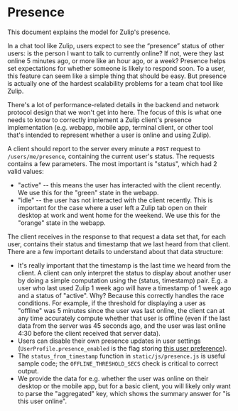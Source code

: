 # Presence

This document explains the model for Zulip's presence.

In a chat tool like Zulip, users expect to see the “presence” status
of other users: is the person I want to talk to currently online? If
not, were they last online 5 minutes ago, or more like an hour ago, or
a week? Presence helps set expectations for whether someone is likely
to respond soon. To a user, this feature can seem like a simple thing
that should be easy. But presence is actually one of the hardest
scalability problems for a team chat tool like Zulip.

There's a lot of performance-related details in the backend and
network protocol design that we won't get into here. The focus of
this is what one needs to know to correctly implement a Zulip client's
presence implementation (e.g. webapp, mobile app, terminal client, or
other tool that's intended to represent whether a user is online and
using Zulip).

A client should report to the server every minute a `POST` request to
`/users/me/presence`, containing the current user's status. The
requests contains a few parameters. The most important is "status",
which had 2 valid values:

- "active" -- this means the user has interacted with the client
  recently. We use this for the "green" state in the webapp.
- "idle" -- the user has not interacted with the client recently.
  This is important for the case where a user left a Zulip tab open on
  their desktop at work and went home for the weekend. We use this
  for the "orange" state in the webapp.

The client receives in the response to that request a data set that,
for each user, contains their status and timestamp that we last heard
from that client. There are a few important details to understand
about that data structure:

- It's really important that the timestamp is the last time we heard
  from the client. A client can only interpret the status to display
  about another user by doing a simple computation using the (status,
  timestamp) pair. E.g. a user who last used Zulip 1 week ago will
  have a timestamp of 1 week ago and a status of "active". Why?
  Because this correctly handles the race conditions. For example, if
  the threshold for displaying a user as "offline" was 5 minutes
  since the user was last online, the client can at any time
  accurately compute whether that user is offline (even if the last
  data from the server was 45 seconds ago, and the user was last
  online 4:30 before the client received that server data).
- Users can disable their own presence updates in user settings
  (`UserProfile.presence_enabled` is the flag storing [this user
  preference](https://zulip.com/help/status-and-availability#disable-updating-availability)).
- The `status_from_timestamp` function in `static/js/presence.js` is
  useful sample code; the `OFFLINE_THRESHOLD_SECS` check is critical
  to correct output.
- We provide the data for e.g. whether the user was online on their
  desktop or the mobile app, but for a basic client, you will likely
  only want to parse the "aggregated" key, which shows the summary
  answer for "is this user online".
